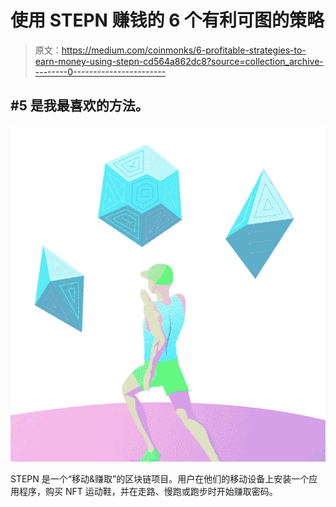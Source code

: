 # 使用 STEPN 赚钱的 6 个有利可图的策略

> 原文：<https://medium.com/coinmonks/6-profitable-strategies-to-earn-money-using-stepn-cd564a862dc8?source=collection_archive---------0----------------------->

## #5 是我最喜欢的方法。

![](img/f046cccecaa949b55ba0e9cc6325c6d7.png)

STEPN 是一个“移动&赚取”的区块链项目。用户在他们的移动设备上安装一个应用程序，购买 NFT 运动鞋，并在走路、慢跑或跑步时开始赚取密码。